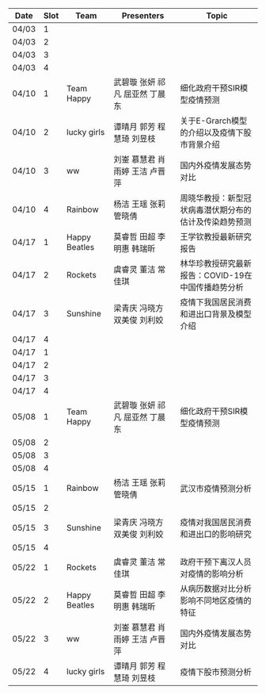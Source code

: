 Date      | Slot       | Team      | Presenters       | Topic
------ | ------ | ------- | ----------- | -----
04/03   |  1          |               |                         | 
04/03   |  2          |               |                         | 
04/03   |  3          |               |                         | 
04/03   |  4          |               |                         | 
04/10   |  1          | Team Happy    | 武碧璇 张妍 祁凡 屈亚然 丁晨东  | 细化政府干预SIR模型疫情预测
04/10   |  2          | lucky girls   | 谭晴月 郭芳 程慧琦 刘昱枝 |   关于E-Grarch模型的介绍以及疫情下股市背景介绍
04/10   |  3          |  ww           | 刘崟 慕慧君 肖雨婷 王洁 卢晋萍| 国内外疫情发展态势对比
04/10   |  4          | Rainbow       | 杨洁 王瑶 张莉  管晓倩    |周晓华教授：新型冠状病毒潜伏期分布的估计及传染趋势预测
04/17   |  1          |Happy Beatles  |莫睿哲 田超 李明惠 韩瑞昕  |王学钦教授最新研究报告 
04/17   |  2          |  Rockets  |  虞睿灵 董洁 常佳琪  |  林华珍教授研究最新报告：COVID-19在中国传播趋势分析
04/17   |  3          |  Sunshine   | 梁青庆 冯晓方 双美俊 刘利姣 |  疫情下我国居民消费和进出口背景及模型介绍
04/17	  |  4          |               |                         |
04/17   |  1          |               |                         | 
04/17   |  2          |               |                         |
04/17	  |  3          |               |                         |
04/17	  |  4          |               |                         |
05/08   |  1          | Team Happy    | 武碧璇 张妍 祁凡 屈亚然 丁晨东  | 细化政府干预SIR模型疫情预测
05/08   |  2          |               |                         |
05/08	  |  3          |               |                         |
05/08	  |  4          |               |                         |
05/15   |  1          |   Rainbow     |   杨洁 王瑶 张莉  管晓倩  | 武汉市疫情预测分析
05/15   |  2          |               |                         |
05/15	|  3          |  Sunshine   | 梁青庆 冯晓方 双美俊 刘利姣 |  疫情对我国居民消费和进出口的影响研究
05/15	 |  4          |               |                         |
05/22   |  1          |  Rockets  |  虞睿灵 董洁 常佳琪  |  政府干预下离汉人员对疫情的影响分析
05/22   |  2          | Happy Beatles |莫睿哲 田超 李明惠 韩瑞昕  | 从病历数据对比分析影响不同地区疫情的特征                             
05/22   |  3          |    ww         | 刘崟 慕慧君 肖雨婷 王洁 卢晋萍| 国内外疫情发展态势对比
05/22	  |  4          |  lucky girls  | 谭晴月 郭芳 程慧琦 刘昱枝 | 疫情下股市预测分析

